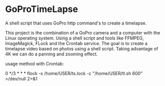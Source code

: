 # GoProTimeLapse
A shell script that uses GoPro http command's to create a timelapse.

This project is the combination of a GoPro camera and a computer with the Linux operating system. 
Using a shell script and tools like FFMPEG, ImageMagick, FLock and the Crontab service. 
The goal is to create a timelapse video based on photos using a shell script. 
Taking advantage of 4K we can do a panning and zooming effect.

usage method with Crontab:

0 */3 * * * flock -x /home/USER/ts.lock -c "/home/USER/tl.sh 600" >/dev/null 2>&1
